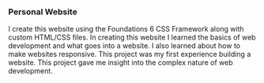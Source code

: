 ### Personal Website

I create this website using the Foundations 6 CSS Framework along with custom HTML/CSS files. In creating this website I learned the basics of web development and what goes into a website. I also learned about how to make websites responsive. This project was my first experience building a website. This project gave me insight into the complex nature of web development.
